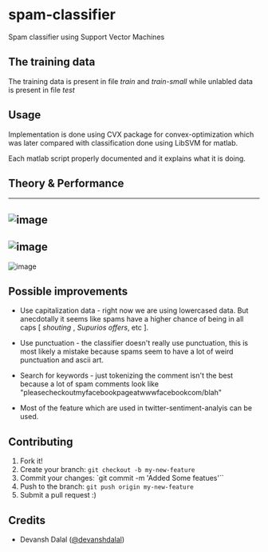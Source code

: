# spam-classifier
Spam classifier using Support Vector Machines 

<!-- SVMs are really accurate if used properly. but resource used are a tradeoff. -->

## The training data 

The training data is present in file _train_ and _train-small_ while unlabled data is present in file _test_

## Usage

Implementation is done using CVX package for convex-optimization which was later compared with classification done using LibSVM for matlab.<br>

Each matlab script properly documented and it explains what it is doing.


## Theory & Performance
----------------
![image](https://cloud.githubusercontent.com/assets/5080310/13757405/45092b56-ea4a-11e5-8926-d0dc9681d2f3.jpg)
----------------
![image](https://cloud.githubusercontent.com/assets/5080310/13757406/45123480-ea4a-11e5-8893-98c6c6df4591.jpg)
----------------
![image](https://cloud.githubusercontent.com/assets/5080310/13757407/451574a6-ea4a-11e5-8088-954b90ff1dd0.jpg)

## Possible improvements

- Use capitalization data - right now we are using lowercased data. But anecdotally it seems like spams have a higher chance of being in all caps [ _shouting_ , _Supurios offers_, etc ].

- Use punctuation - the classifier doesn't really use punctuation, this is most likely a mistake because spams seem to have a lot of weird punctuation and ascii art.

- Search for keywords - just tokenizing the comment isn't the best because a lot of spam comments look like "pleasecheckoutmyfacebookpageatwwwfacebookcom/blah"

- Most of the feature which are used in twitter-sentiment-analyis can be used. 


## Contributing

1. Fork it!
2. Create your branch: `git checkout -b my-new-feature`
3. Commit your changes: `git commit -m 'Added Some featues'``
4. Push to the branch: 	`git push origin my-new-feature`
5. Submit a pull request :)

## Credits

- Devansh Dalal ([@devanshdalal](https://github.com/devanshdalal)) <br>